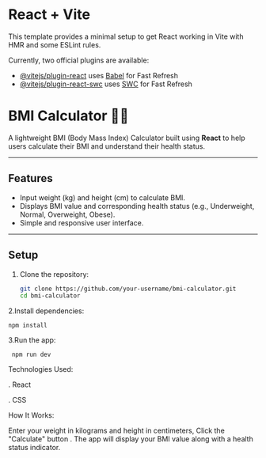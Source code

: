# React + Vite

This template provides a minimal setup to get React working in Vite with HMR and some ESLint rules.

Currently, two official plugins are available:

- [@vitejs/plugin-react](https://github.com/vitejs/vite-plugin-react/blob/main/packages/plugin-react/README.md) uses [Babel](https://babeljs.io/) for Fast Refresh
- [@vitejs/plugin-react-swc](https://github.com/vitejs/vite-plugin-react-swc) uses [SWC](https://swc.rs/) for Fast Refresh


# BMI Calculator 🏋️‍♂️

A lightweight BMI (Body Mass Index) Calculator built using **React** to help users calculate their BMI and understand their health status.

---

## Features

- Input weight (kg) and height (cm) to calculate BMI.
- Displays BMI value and corresponding health status (e.g., Underweight, Normal, Overweight, Obese).
- Simple and responsive user interface.

---

## Setup

1. Clone the repository:
   ```bash
   git clone https://github.com/your-username/bmi-calculator.git
   cd bmi-calculator
2.Install dependencies:
    
    npm install
    
3.Run the app:

     npm run dev

Technologies Used:

. React

. CSS

How It Works:

Enter your weight in kilograms and height in centimeters, Click the "Calculate" button . The app will display your BMI value along with a health status indicator.

